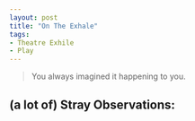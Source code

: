 ```yaml
---
layout: post
title: "On The Exhale"
tags:
- Theatre Exhile
- Play
---
```

> You always imagined it happening to you.

## (a lot of) Stray Observations:
